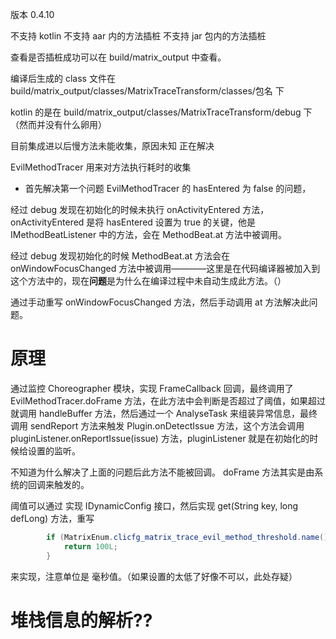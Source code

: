 版本 0.4.10

不支持 kotlin
不支持 aar 内的方法插桩
不支持 jar 包内的方法插桩

查看是否插桩成功可以在 build/matrix_output 中查看。

编译后生成的 class 文件在 build/matrix_output/classes/MatrixTraceTransform/classes/包名 下

kotlin 的是在 build/matrix_output/classes/MatrixTraceTransform/debug 下（然而并没有什么卵用）

目前集成进以后慢方法未能收集，原因未知 正在解决

EvilMethodTracer 用来对方法执行耗时的收集

- 首先解决第一个问题 EvilMethodTracer 的 hasEntered 为 false 的问题，

经过 debug 发现在初始化的时候未执行 onActivityEntered 方法，onActivityEntered 是将 hasEntered 设置为 true 的关键，他是 IMethodBeatListener 中的方法，会在 MethodBeat.at 方法中被调用。

经过 debug 发现初始化的时候 MethodBeat.at 方法会在 onWindowFocusChanged 方法中被调用————这里是在代码编译器被加入到这个方法中的，现在**问题**是为什么在编译过程中未自动生成此方法。（）

通过手动重写 onWindowFocusChanged 方法，然后手动调用 at 方法解决此问题。

# 原理

通过监控 Choreographer 模块，实现 FrameCallback 回调，最终调用了 EvilMethodTracer.doFrame 方法，在此方法中会判断是否超过了阈值，如果超过就调用 handleBuffer 方法，然后通过一个 AnalyseTask 来组装异常信息，最终调用 sendReport 方法来触发 Plugin.onDetectIssue 方法，这个方法会调用 pluginListener.onReportIssue(issue) 方法，pluginListener 就是在初始化的时候给设置的监听。

不知道为什么解决了上面的问题后此方法不能被回调。 doFrame 方法其实是由系统的回调来触发的。


阈值可以通过 实现 IDynamicConfig 接口，然后实现 get(String key, long defLong) 方法，重写

```java
        if (MatrixEnum.clicfg_matrix_trace_evil_method_threshold.name().equals(key)) {
            return 100L;
        }
```

来实现，注意单位是 毫秒值。（如果设置的太低了好像不可以，此处存疑）


# 堆栈信息的解析??